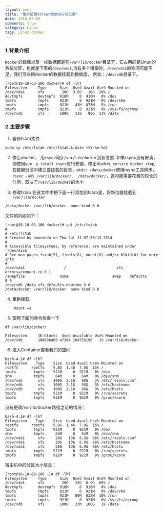```yaml
---
layout: post
title: "重新设置docker镜像的存储位置"
date: 2016-08-03
comments: true
category: Linux
tags: Linux docker
---
```


### 1.背景介绍
`Docker`的镜像以及一些数据都是在`/var/lib/docker`目录下，它占用的是Linux的系统分区，也就是下面的`/dev/vda1`,当有多个镜像时，`/dev/vda1`的空间可能不足，我们可以把docker的数据挂载到数据盘，
例如：`/dev/vdb`目录下。

```
[root@10-10-63-106 docker]# df -lhT
Filesystem     Type      Size  Used Avail Use% Mounted on
/dev/vda1      xfs        20G  3.8G   16G  20% /
devtmpfs       devtmpfs  916M     0  916M   0% /dev
tmpfs          tmpfs     921M     0  921M   0% /dev/shm
tmpfs          tmpfs     921M   43M  878M   5% /run
tmpfs          tmpfs     921M     0  921M   0% /sys/fs/cgroup
/dev/vdb       xfs       100G   11G   90G  11% /data
```

### 2.主要步骤
1. 备份fstab文件

```
sudo cp /etc/fstab /etc/fstab.$(date +%Y-%m-%d)
```

2. 停止docker， 用`rsync`同步`/var/lib/docker`到新位置.
如果rsync没有安装，则使用`yum -y intall rsync`进行安装，停止docker, `service docker stop`,  
在数据分区中建立要挂载的目录，`mkdir /data/docker`使用rsync工具同步，`rsync -aXS /var/lib/docker/.  /data/docker/`，这可能需要花费的较长的时间，取决于`/var/lib/docker`的大小

3. 修改fstab
在该文件中把下面一行添加到fstab里，将新位置挂载到 `/var/lib/docker`

```
/data/docker /var/lib/docker  none bind 0 0
```
文件的内如如下：

```
[root@10-10-63-106 docker]# cat /etc/fstab 
#
# /etc/fstab
# Created by anaconda on Thu Jul 31 07:50:13 2014
#
# Accessible filesystems, by reference, are maintained under '/dev/disk'
# See man pages fstab(5), findfs(8), mount(8) and/or blkid(8) for more info
#
/dev/vda1                  /                       xfs     errors=remount-ro 0 1
/swapfile                none                    swap    defaults        0 0
/dev/vdb /data xfs defaults,noatime 0 0
/data/docker /var/lib/docker  none bind 0 0
```

4. 重新挂载

```
    mount –a
```

5. 使用下面的命令检查一下

```
df /var/lib/docker/

Filesystem     1K-blocks  Used Available Use% Mounted on
/dev/vdb       104806400 47204 104759196   1% /var/lib/docker
```

6. 进入Container查看我们的空间

```
bash-4.1# df -lhT
Filesystem    Type    Size  Used Avail Use% Mounted on
rootfs      rootfs    9.8G  1.4G  7.9G  15% /
tmpfs        tmpfs    921M     0  921M   0% /dev
shm          tmpfs     64M     0   64M   0% /dev/shm
/dev/vdb       xfs    100G  2.1G   98G   3% /etc/resolv.conf
/dev/vdb       xfs    100G  2.1G   98G   3% /etc/hostname
/dev/vdb       xfs    100G  2.1G   98G   3% /etc/hosts
tmpfs        tmpfs    921M     0  921M   0% /run/secrets
tmpfs        tmpfs    921M     0  921M   0% /proc/kcore
```

没有更改/var/lib/docker路径之前的情况：

```
bash-4.1# df -lhT
Filesystem    Type    Size  Used Avail Use% Mounted on
rootfs      rootfs    9.8G  1.4G  7.9G  15% /
tmpfs        tmpfs    921M     0  921M   0% /dev
shm          tmpfs     64M     0   64M   0% /dev/shm
/dev/vda1      xfs     20G   13G  6.9G  66% /etc/resolv.conf
/dev/vda1      xfs     20G   13G  6.9G  66% /etc/hostname
/dev/vda1      xfs     20G   13G  6.9G  66% /etc/hosts
tmpfs        tmpfs    921M     0  921M   0% /run/secrets
tmpfs        tmpfs    921M     0  921M   0% /proc/kcore
```

宿主机中的分区大小信息：

```
[root@10-10-63-106 ~]# df -lhT
Filesystem     Type      Size  Used Avail Use% Mounted on
/dev/vda1      xfs        20G   13G  6.9G  65% /
devtmpfs       devtmpfs  916M     0  916M   0% /dev
tmpfs          tmpfs     921M     0  921M   0% /dev/shm
tmpfs          tmpfs     921M   89M  832M  10% /run
tmpfs          tmpfs     921M     0  921M   0% /sys/fs/cgroup
/dev/vdb       xfs       100G   33M  100G   1% /data
```